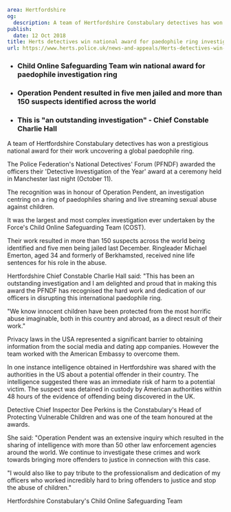 ```yaml
area: Hertfordshire
og:
  description: A team of Hertfordshire Constabulary detectives has won a prestigious national award for their work uncovering a global paedophile ring.
publish:
  date: 12 Oct 2018
title: Herts detectives win national award for paedophile ring investigation
url: https://www.herts.police.uk/news-and-appeals/Herts-detectives-win-national-award-for-paedophile-ring-investigation-1905
```

* ### Child Online Safeguarding Team win national award for paedophile investigation ring

 * ### Operation Pendent resulted in five men jailed and more than 150 suspects identified across the world

 * ### This is "an outstanding investigation" - Chief Constable Charlie Hall

A team of Hertfordshire Constabulary detectives has won a prestigious national award for their work uncovering a global paedophile ring.

The Police Federation's National Detectives' Forum (PFNDF) awarded the officers their 'Detective Investigation of the Year' award at a ceremony held in Manchester last night (October 11).

The recognition was in honour of Operation Pendent, an investigation centring on a ring of paedophiles sharing and live streaming sexual abuse against children.

It was the largest and most complex investigation ever undertaken by the Force's Child Online Safeguarding Team (COST).

Their work resulted in more than 150 suspects across the world being identified and five men being jailed last December. Ringleader Michael Emerton, aged 34 and formerly of Berkhamsted, received nine life sentences for his role in the abuse.

Hertfordshire Chief Constable Charlie Hall said: "This has been an outstanding investigation and I am delighted and proud that in making this award the PFNDF has recognised the hard work and dedication of our officers in disrupting this international paedophile ring.

"We know innocent children have been protected from the most horrific abuse imaginable, both in this country and abroad, as a direct result of their work."

Privacy laws in the USA represented a significant barrier to obtaining information from the social media and dating app companies. However the team worked with the American Embassy to overcome them.

In one instance intelligence obtained in Hertfordshire was shared with the authorities in the US about a potential offender in their country. The intelligence suggested there was an immediate risk of harm to a potential victim. The suspect was detained in custody by American authorities within 48 hours of the evidence of offending being discovered in the UK.

Detective Chief Inspector Dee Perkins is the Constabulary's Head of Protecting Vulnerable Children and was one of the team honoured at the awards.

She said: "Operation Pendent was an extensive inquiry which resulted in the sharing of intelligence with more than 50 other law enforcement agencies around the world. We continue to investigate these crimes and work towards bringing more offenders to justice in connection with this case.

"I would also like to pay tribute to the professionalism and dedication of my officers who worked incredibly hard to bring offenders to justice and stop the abuse of children."

Hertfordshire Constabulary's Child Online Safeguarding Team

